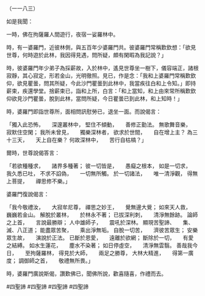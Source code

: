 （一一八三）

如是我聞：

一時，佛在拘薩羅人間遊行，夜宿一娑羅林中。

時，有一婆羅門，近彼林側，與五百年少婆羅門共。彼婆羅門常稱歎欽想：「欲見世尊，何時遊於此林，我因得見遇，問所疑，頗有閑暇為我記說？」

時，彼婆羅門年少弟子為採薪故，入於林中，遙見世尊坐一樹下，儀容端正，諸根寂靜，其心寂定，形若金山，光明徹照。見已，作是念：「我和上婆羅門常稱歎欽仰，欲見瞿曇，問其所疑，今此沙門瞿曇到此林中，我當疾往白和上令知。」即持薪束，疾還學堂。捨薪束已，詣和上所，白言：「和上當知，和上由來常所稱歎欽仰欲見沙門瞿曇，脫到此林，當問所疑，今日瞿曇已到此林，和上知時！」

時，婆羅門即詣世尊所，面相問訊慰勞已，退坐一面。而說偈言：

「獨入此恐怖，　　深邃叢林中，
堅住不傾動，　　善修正勤法。
無歌舞音樂，　　寂默住空閑；
我所未曾見，　　獨樂深林者，
欲求於世間，　　自在增上主？
為三十三天，　　天上自在樂？
何故深林中，　　苦行自枯槁？」

爾時，世尊說偈答言：

「若欲種種求，　　諸界多種著；
彼一切皆是，　　愚癡之根本，
如是一切求，　　我久悉已吐，
不求不諂偽，　　一切無所觸。
於一切諸法，　　唯一清淨觀，
得無上菩提，　　禪思修不樂。」

婆羅門復說偈言：

「我今敬禮汝，　　大寂牟尼尊，
禪思之妙王，　　覺無邊大覺；
如來天人救，　　巍巍若金山。
解脫於叢林，　　於林永不著；
已拔深利刺，　　清淨無餘跡。
論師之上首，　　言說最勝辯；
人中雄師子，　　震吼於深林。
顯現苦聖諦、　　集、滅、八正道；
能盡眾苦聚，　　乘出淨無垢。
自脫一切苦，　　濟彼苦眾生；
安樂眾生故，　　演說於正法。
已斷於恩愛，　　遠離於欲網；
斷除於一切，　　有愛之結縛。
如水生蓮花，　　塵水不染著；
如日停虛空，　　清淨無雲翳。
善哉我今日，　　至拘薩羅林，
得見於大師，　　兩足之勝尊，
大林大精進，　　得第一廣度；
調御師之首，　　敬禮無所畏。」

時，婆羅門廣說斯偈，讚歎佛已，聞佛所說，歡喜隨喜，作禮而去。





#四聖諦
#四聖諦
#四聖諦
#四聖諦
